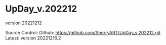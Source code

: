 # UpDay_v.202212
version 20221212

Source Control:
Github: https://github.com/SherryART/UpDay_v.202212.git
Latest: version 20221216.2